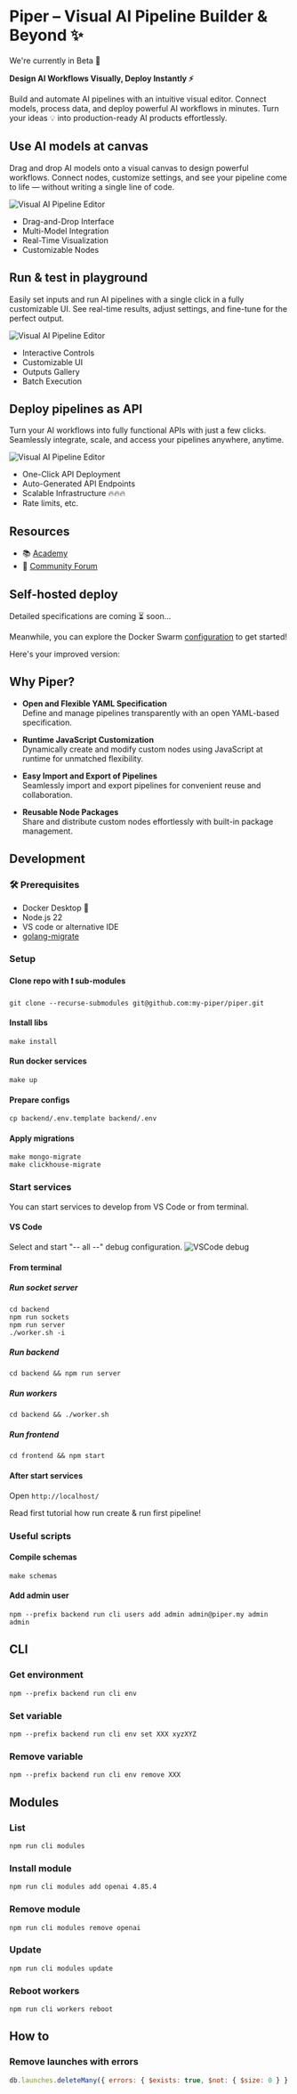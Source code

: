 # Piper – Visual AI Pipeline Builder & Beyond ✨

We're currently in Beta 🧪

**Design AI Workflows Visually, Deploy Instantly ⚡**

Build and automate AI pipelines with an intuitive visual editor.
Connect models, process data, and deploy powerful AI workflows in minutes.
Turn your ideas 💡 into production-ready AI products effortlessly.

## Use AI models at canvas

Drag and drop AI models onto a visual canvas to design powerful workflows. Connect nodes, customize settings, and see your pipeline come to life — without writing a single line of code.

![Visual AI Pipeline Editor](./assets/canvas.webp)

- Drag-and-Drop Interface
- Multi-Model Integration
- Real-Time Visualization
- Customizable Nodes

## Run & test in playground

Easily set inputs and run AI pipelines with a single click in a fully customizable UI. See real-time results, adjust settings, and fine-tune for the perfect output.

![Visual AI Pipeline Editor](./assets/playground.webp)

- Interactive Controls
- Customizable UI
- Outputs Gallery
- Batch Execution

## Deploy pipelines as API

Turn your AI workflows into fully functional APIs with just a few clicks. Seamlessly integrate, scale, and access your pipelines anywhere, anytime.

![Visual AI Pipeline Editor](./assets/api.webp)

- One-Click API Deployment
- Auto-Generated API Endpoints
- Scalable Infrastructure 🔥🔥🔥
- Rate limits, etc.

## Resources

- 📚 [Academy](https://huggingface.co/spaces/PiperMy/Academy)
- 👥 [Community Forum](https://github.com/my-piper/piper/discussions)

## Self-hosted deploy

Detailed specifications are coming ⏳ soon...

Meanwhile, you can explore the Docker Swarm [configuration](https://github.com/my-piper/piper-swarm) to get started!

Here's your improved version:

## Why Piper?

- **Open and Flexible YAML Specification**  
  Define and manage pipelines transparently with an open YAML-based specification.

- **Runtime JavaScript Customization**  
  Dynamically create and modify custom nodes using JavaScript at runtime for unmatched flexibility.

- **Easy Import and Export of Pipelines**  
  Seamlessly import and export pipelines for convenient reuse and collaboration.

- **Reusable Node Packages**  
  Share and distribute custom nodes effortlessly with built-in package management.

## Development

### 🛠️ Prerequisites

- Docker Desktop 🐳
- Node.js 22
- VS code or alternative IDE
- [golang-migrate](https://github.com/golang-migrate/migrate/tree/master/cmd/migrate)

### Setup

#### Clone repo with ❗️ sub-modules

```shell
git clone --recurse-submodules git@github.com:my-piper/piper.git
```

#### Install libs

```shell
make install
```

#### Run docker services

```shell
make up
```

#### Prepare configs

```shell
cp backend/.env.template backend/.env
```

#### Apply migrations

```shell
make mongo-migrate
make clickhouse-migrate
```

### Start services

You can start services to develop from VS Code or from terminal.

#### VS Code

Select and start "-- all --" debug configuration.
![VSCode debug](./assets/vscode-debug.webp)

#### From terminal

##### Run socket server

```shell
cd backend
npm run sockets
npm run server
./worker.sh -i
```

##### Run backend

```shell
cd backend && npm run server
```

##### Run workers

```shell
cd backend && ./worker.sh
```

##### Run frontend

```shell
cd frontend && npm start
```

#### After start services

Open `http://localhost/`

Read first tutorial how run create & run first pipeline!

### Useful scripts

#### Compile schemas

```shell
make schemas
```

#### Add admin user

```shell
npm --prefix backend run cli users add admin admin@piper.my admin admin
```

## CLI

### Get environment

```shell
npm --prefix backend run cli env
```

### Set variable

```shell
npm --prefix backend run cli env set XXX xyzXYZ
```

### Remove variable

```shell
npm --prefix backend run cli env remove XXX
```

## Modules

### List

```shell
npm run cli modules
```

### Install module

```shell
npm run cli modules add openai 4.85.4
```

### Remove module

```shell
npm run cli modules remove openai
```

### Update

```shell
npm run cli modules update
```

### Reboot workers

```shell
npm run cli workers reboot
```

## How to

### Remove launches with errors

```js
db.launches.deleteMany({ errors: { $exists: true, $not: { $size: 0 } } });
```
